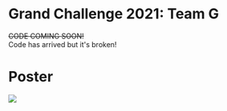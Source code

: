 # Grand Challenge 2021: Team G
~~CODE COMING SOON!~~ <br>
Code has arrived but it's broken!

# Poster
<image src="GC_TeamG_TipplingPoints_poster.png"/>
